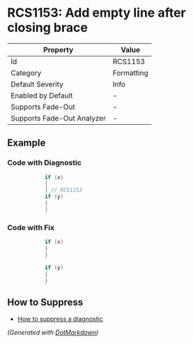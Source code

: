 # RCS1153: Add empty line after closing brace

| Property                    | Value      |
| --------------------------- | ---------- |
| Id                          | RCS1153    |
| Category                    | Formatting |
| Default Severity            | Info       |
| Enabled by Default          | \-         |
| Supports Fade\-Out          | \-         |
| Supports Fade\-Out Analyzer | \-         |

## Example

### Code with Diagnostic

```csharp
            if (x)
            {
            } // RCS1153
            if (y)
            {
            }
```

### Code with Fix

```csharp
            if (x)
            {
            }

            if (y)
            {
            }
```

## How to Suppress

* [How to suppress a diagnostic](../HowToConfigureAnalyzers#how-to-suppress-a-diagnostic)

*\(Generated with [DotMarkdown](http://github.com/JosefPihrt/DotMarkdown)\)*